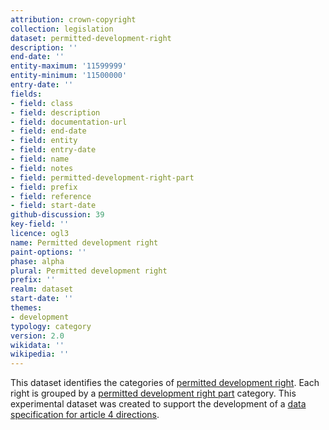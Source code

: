 ```yaml
---
attribution: crown-copyright
collection: legislation
dataset: permitted-development-right
description: ''
end-date: ''
entity-maximum: '11599999'
entity-minimum: '11500000'
entry-date: ''
fields:
- field: class
- field: description
- field: documentation-url
- field: end-date
- field: entity
- field: entry-date
- field: name
- field: notes
- field: permitted-development-right-part
- field: prefix
- field: reference
- field: start-date
github-discussion: 39
key-field: ''
licence: ogl3
name: Permitted development right
paint-options: ''
phase: alpha
plural: Permitted development right
prefix: ''
realm: dataset
start-date: ''
themes:
- development
typology: category
version: 2.0
wikidata: ''
wikipedia: ''
---
```


This dataset identifies the categories of [permitted development right](https://www.gov.uk/government/publications/permitted-development-rights-for-householders-technical-guidance/permitted-development-rights-for-householders-technical-guidance).
Each right is grouped by a [permitted development right part](/dataset/permitted-development-right-part) category.
This experimental dataset was created to support the development of a [data specification for article 4 directions](https://www.digital-land.info/guidance/specifications/article-4-direction).
